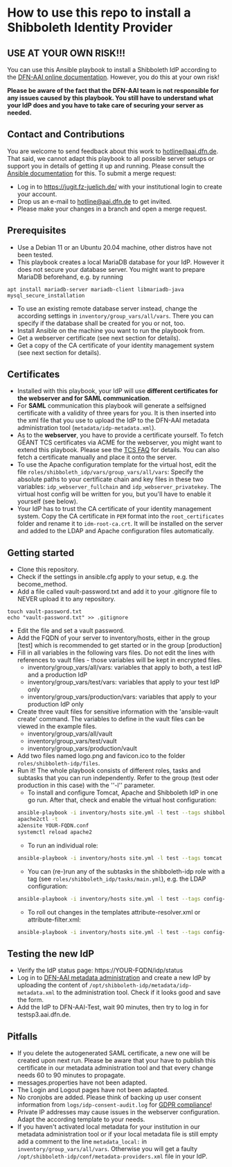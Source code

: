 # How to use this repo to install a Shibboleth Identity Provider

## USE AT YOUR OWN RISK!!!
You can use this Ansible playbook to install a Shibboleth IdP according to the [DFN-AAI online documentation](https://doku.tid.dfn.de/de:shibidp:uebersicht). However, you do this at your own risk!

**Please be aware of the fact that the DFN-AAI team is not responsible for any issues caused by this playbook. You still have to understand what your IdP does and you have to take care of securing your server as needed.**

## Contact and Contributions

You are welcome to send feedback about this work to hotline@aai.dfn.de. That said, we cannot adapt this playbook to all possible server setups or support you in details of getting it up and running. Please consult the [Ansible documentation](https://docs.ansible.com/ansible/latest/index.html) for this.
To submit a merge request:

* Log in to https://jugit.fz-juelich.de/ with your institutional login to create your account.
* Drop us an e-mail to hotline@aai.dfn.de to get invited.
* Please make your changes in a branch and open a merge request.

## Prerequisites

* Use a Debian 11 or an Ubuntu 20.04 machine, other distros have not been tested.
* This playbook creates a local MariaDB database for your IdP. However it does not secure your database server. You might want to prepare MariaDB beforehand, e.g. by running
```
apt install mariadb-server mariadb-client libmariadb-java
mysql_secure_installation
```
* To use an existing remote database server instead, change the according settings in `inventory/group_vars/all/vars`. There you can specify if the database shall be created for you or not, too.
* Install Ansible on the machine you want to run the playbook from.
* Get a webserver certificate (see next section for details).
* Get a copy of the CA certificate of your identity management system (see next section for details).

## Certificates
* Installed with this playbook, your IdP will use **different certificates for the webserver and for SAML communication**.
* For **SAML** communication this playbook will generate a selfsigned certificate with a validity of three years for you. It is then inserted into the xml file that you use to upload the IdP to the DFN-AAI metadata administration tool (`metadata/idp-metadata.xml`).
* As to the **webserver**, you have to provide a certificate yourself. To fetch GÉANT TCS certificates via ACME for the webserver, you might want to extend this playbook. Please see the [TCS FAQ](https://doku.tid.dfn.de/de:dfnpki:tcsfaq#acme1) for details. You can also fetch a certificate manually and place it onto the server.
* To use the Apache configuration template for the virtual host, edit the file `roles/shibboleth_idp/vars/group_vars/all/vars`: Specify the absolute paths to your certificate chain and key files in these two variables: `idp_webserver_fullchain` and `idp_webserver_privatekey`. The virtual host config will be written for you, but you'll have to enable it yourself (see below).
* Your IdP has to trust the CA certificate of your identity management system. Copy the CA certificate in `PEM` format into the `root_certificates` folder and rename it to `idm-root-ca.crt`. It will be installed on the server and added to the LDAP and Apache configuration files automatically.

## Getting started
* Clone this repository.
* Check if the settings in ansible.cfg apply to your setup, e.g. the become_method.
* Add a file called vault-password.txt and add it to your .gitignore file to NEVER upload it to any repository.
```
touch vault-password.txt
echo "vault-password.txt" >> .gitignore
```
* Edit the file and set a vault password.
* Add the FQDN of your server to inventory/hosts, either in the group [test] which is recommended to get started or in the group [production]
* Fill in all variables in the following vars files. Do not edit the lines with references to vault files - those variables will be kept in encrypted files.
  * inventory/group_vars/all/vars: variables that apply to both, a test IdP and a production IdP
  * inventory/group_vars/test/vars: variables that apply to your test IdP only
  * inventory/group_vars/production/vars: variables that apply to your production IdP only
* Create three vault files for sensitive information with the 'ansible-vault create' command. The variables to define in the vault files can be viewed in the example files.
  * inventory/group_vars/all/vault
  * inventory/group_vars/test/vault
  * inventory/group_vars/production/vault
* Add two files named logo.png and favicon.ico to the folder `roles/shibboleth-idp/files`.
* Run it! The whole playbook consists of different roles, tasks and subtasks that you can run independently. Refer to the group (test oder production in this case) with the ''-l'' parameter.
  * To install and configure Tomcat, Apache and Shibboleth IdP in one go run. After that, check and enable the virtual host configuration:
  ```sh
  ansible-playbook -i inventory/hosts site.yml -l test --tags shibboleth_idp
  apache2ctl -t
  a2ensite YOUR-FQDN.conf
  systemctl reload apache2
  ```
  * To run an individual role:
  ```sh
  ansible-playbook -i inventory/hosts site.yml -l test --tags tomcat
  ```
  * You can (re-)run any of the subtasks in the shibboleth-idp role with a tag (see `roles/shibboleth_idp/tasks/main.yml`), e.g. the LDAP configuration:
  ```sh
  ansible-playbook -i inventory/hosts site.yml -l test --tags config-ldap
  ```
  * To roll out changes in the templates attribute-resolver.xml or attribute-filter.xml:
  ```sh
  ansible-playbook -i inventory/hosts site.yml -l test --tags config-attributes
  ```
## Testing the new IdP
* Verify the IdP status page: https://YOUR-FQDN/idp/status
* Log in to [DFN-AAI metadata administration](https://mdv.aai.dfn.de) and create a new IdP by uploading the content of `/opt/shibboleth-idp/metadata/idp-metadata.xml` to the administration tool. Check if it looks good and save the form.
* Add the IdP to DFN-AAI-Test, wait 90 minutes, then try to log in for testsp3.aai.dfn.de.

## Pitfalls
* If you delete the autogenerated SAML certificate, a new one will be created upon next run. Please be aware that your have to publish this certificate in our metadata administration tool and that every change needs 60 to 90 minutes to propagate.
* messages.properties have not been adapted.
* The Login and Logout pages have not been adapted.
* No cronjobs are added. Please think of backing up user consent information from `logs/idp-consent-audit.log` for [GDPR compliance](https://doku.tid.dfn.de/de:shibidp:config-consent-dsgvo)!
* Private IP addresses may cause issues in the webserver configuration. Adapt the according template to your needs.
* If you haven't activated local metadata for your institution in our metadata administration tool or if your local metadata file is still empty add a comment to the line `metadata_local:` in `inventory/group_vars/all/vars`. Otherwise you will get a faulty `/opt/shibboleth-idp/conf/metadata-providers.xml` file in your IdP.
